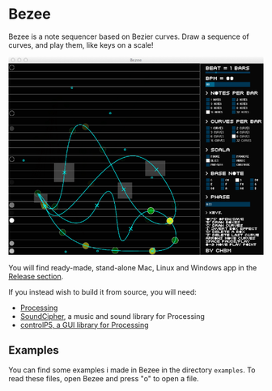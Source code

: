Bezee
=========

Bezee is a note sequencer based on Bezier curves. Draw a sequence of curves,
and play them, like keys on a scale!

![Screenshot](screenshot.png)

You will find ready-made, stand-alone Mac, Linux and Windows app in the [Release
section](releases/).

If you instead wish to build it from source, you will need:

* [Processing](https://processing.org/)
* [SoundCipher](http://explodingart.com/soundcipher/), a music and sound library for Processing
* [controlP5, a GUI library for Processing](http://www.sojamo.de/libraries/controlP5/)

Examples
--------

You can find some examples i made in Bezee in the directory `examples`. To read
these files, open Bezee and press "o" to open a file.
